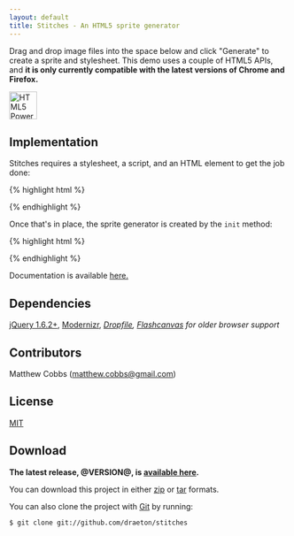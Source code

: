 ```yaml
---
layout: default
title: Stitches - An HTML5 sprite generator
---
```


<link rel="stylesheet" href="http://draeton.github.com/stitches/stitches/build/css/stitches-@VERSION@-min.css">

<section id="main" role="main">

Drag and drop image files into the space below and click "Generate" to create a 
sprite and stylesheet. This demo uses a couple of HTML5 APIs, and **it is only 
currently compatible with the latest versions of Chrome and Firefox.**

<a href="http://www.w3.org/html/logo/"><img src="http://www.w3.org/html/logo/badge/html5-badge-h-css3-graphics-semantics-storage.png" height="50" alt="HTML5 Powered with CSS3 / Styling, Graphics, 3D &amp; Effects, Semantics, and Offline &amp; Storage" title="HTML5 Powered with CSS3 / Styling, Graphics, 3D &amp; Effects, Semantics, and Offline &amp; Storage"></a>

<div id="stitches"></div>
    

## Implementation

Stitches requires a stylesheet, a script, and an HTML element to get the job done:

{% highlight html %}
<link rel="stylesheet" href="css/stitches-@VERSION@-min.css">

<script src="js/jquery-1.6.2.min.js"></script>
<script src="js/modernizr-2.0.6.min.js"></script>

<script src="js/stitches-@VERSION@-min.js"></script>
{% endhighlight %}

Once that's in place, the sprite generator is created by the `init` method:

{% highlight html %}
<div id="stitches"></div>

<script>
jQuery(document).ready(function ($) {

    var $stitches = $("#stitches");
    Stitches.init($stitches, {jsdir: "js"});

});
</script>
{% endhighlight %}

Documentation is available [here.](http://draeton.github.com/stitches/stitches/docs/stitches.html)
    

## Dependencies

[jQuery 1.6.2+](http://jquery.com/), [Modernizr](http://www.modernizr.com/), 
*[Dropfile](https://github.com/MrSwitch/dropfile), [Flashcanvas](http://flashcanvas.net/) 
for older browser support*


## Contributors

Matthew Cobbs (matthew.cobbs@gmail.com)


## License

[MIT](https://raw.github.com/draeton/stitches/master/LICENSE)


## Download

**The latest release, @VERSION@, is [available here](http://draeton.github.com/stitches/stitches/dist/stitches-@VERSION@.zip).**

You can download this project in either [zip](https://github.com/draeton/stitches/zipball/master) 
or [tar](https://github.com/draeton/stitches/tarball/master) formats.

You can also clone the project with [Git](http://git-scm.com) by running:

    $ git clone git://github.com/draeton/stitches

</section>

<script src="http://draeton.github.com/stitches/stitches/build/js/stitches-@VERSION@-min.js"></script>
<script>
jQuery(document).ready(function ($) {
    
    var $stitches = $("#stitches");
    Stitches.init($stitches, {jsdir: "js"});
    
});
</script>